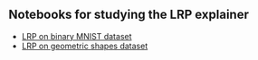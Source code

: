 ## Notebooks for studying the LRP explainer

- [LRP on binary MNIST dataset](LRP_mnist_binary.ipynb)
- [LRP on geometric shapes dataset](LRP_geometric_shapes.ipynb)
